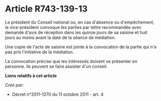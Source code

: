 # Article R743-139-13

Le président du Conseil national ou, en cas d'absence ou d'empêchement, le vice-président convoque les parties par lettre
recommandée avec demande d'avis de réception dans les quinze jours de sa saisine et huit jours au moins avant la date de la
séance de médiation.

Une copie de l'acte de saisine est jointe à la convocation de la partie qui n'a pas pris l'initiative de la médiation.

La convocation précise que les intéressés doivent se présenter en personne. Ils peuvent se faire assister d'un conseil.

**Liens relatifs à cet article**

_Créé par_:

  - Décret n°2011-1270 du 11 octobre 2011 - art. 4
